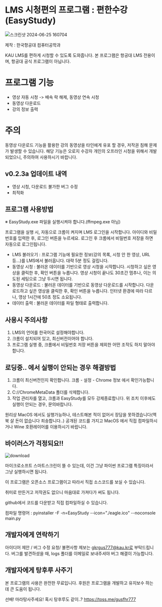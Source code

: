 

# LMS 시청편의 프로그램 : 편한수강(EasyStudy)
![스크린샷 2024-06-25 160704](https://github.com/gusfhr777/Easy_Study/assets/53698707/063e1263-376a-4b3c-9bb5-1fc102b02414)

제작 : 한국항공대 컴퓨터공학과

KAU LMS를 편하게 시청할 수 있도록 도와줍니다. 본 프로그램은 항공대 LMS 전용이며, 항공대 공식 프로그램이 아닙니다.

# 프로그램 기능
- 영상 자동 시청 -> 배속 락 해제, 동영상 연속 시청
- 동영상 다운로드
- 강의 정보 출력

# 주의
동영상 다운로드 기능을 활용한 강의 동영상을 타인에게 유포 할 경우, 저작권 침해 문제가 발생할 수 있습니다. 해당 기능은 오로지 수강자 개인의 오프라인 시청을 위해서 개발되었으니, 주의하여 사용하시기 바랍니다.

## v0.2.3a 업데이트 내역
- 영상 시청, 다운로드 불가한 버그 수정
- 최적화

## 프로그램 사용방법
※ EasyStudy.exe 파일을 실행시켜야 합니다.(ffmpeg.exe 아님)

프로그램을 실행 시, 자동으로 크롬이 켜지며 LMS 로그인을 시작합니다. 아이디와 비밀번호를 입력한 후, 로그인 버튼을 누르세요. 로그인 후 크롬에서 비밀번호 저장을 하면 자동으로 로그인됩니다.
- LMS 불러오기 : 프로그램 기능에 필요한 정보(강의 목록, 시청 안 한 영상, URL 등...)를 LMS에서 불러옵니다. 대략 5분 정도 걸립니다.
- 동영상 시청 : 불러온 데이터를 기반으로 영상 시청을 시작합니다. 시청하고 싶은 영상을 클릭한 후, 확인 버튼을 누릅니다. 영상 시청이 끝나도 30초간 멈추나, 이는 의도된 세팅으로 그냥 두시면 됩니다. 
- 동영상 다운로드 : 불러온 데이터를 기반으로 동영상 다운로드를 시작합니다. 다운로드하고 싶은 영상을 클릭한 후, 확인 버튼을 누릅니다. 인터넷 환경에 따라 다르나, 영상 1시간에 50초 정도 소요됩니다.
- 데이터 출력 : 불러온 데이터를 파일 형태로 출력합니다.


## 사용시 주의사항

1. LMS의 언어를 한국어로 설정해야합니다.
2. 크롬이 설치되어 있고, 최신버전이어야 합니다.
3. 프로그램 실행 중, 크롬에서 비밀번호 저장 버튼을 제외한 어떤 조작도 하지 말아야 합니다.


## 로딩중.. 에서 실행이 안되는 경우 해결방법
1. 크롬이 최신버전인지 확인합니다. 크롬 - 설정 - Chrome 정보 에서 확인가능합니다.
2. C://ChromeMetaData 폴더를 삭제합니다.
3. 작업 관리자를 열고, 크롬과 EasyStudy를 모두 강제종료합니다. 
위 조치 이후에도 실행이 안되는 경우, 문의바랍니다.

원리상 MacOS 에서도 실행가능하나, 테스트해본 적이 없어서 장담을 못하겠습니다(맥북 살 돈이 없습니다 죄송합니다..) 공개된 코드를 가지고 MacOS 에서 직접 컴파일하시거나 Wine 호환레이어를 이용하시기 바랍니다.

## 바이러스가 걱정되요!!
![download](https://github.com/gusfhr777/Easy_Study/assets/53698707/89b69615-9c84-4a8f-ab80-9a305e961622)

마이크로소프트 스마트스크린이 뜰 수 있는데, 이건 그냥 파이썬 프로그램 특징이라서 그냥 실행하시면 됩니다.

이 프로그램은 오픈소스 프로그램이고 따라서 직접 소스코드를 보실 수 있습니다.

취미로 만든거고 저작권도 없으니 마음대로 가져다가 써도 됩니다.

github에서 코드를 다운받고 직접 컴파일하실 수 있습니다.

컴파일 명령어 : pyinstaller -F -n=EasyStudy --icon="./eagle.ico" --noconsole main.py


## 개발자에게 연락하기
아이디어 제안 / 버그 수정 요청/ 불편사항 제보는 gkrgus777@kau.kr로 부탁드립니다. 
버그를 발견하셨을 때, logs 폴더를 이메일로 보내주셔야 버그 해결이 가능합니다.

## 개발자에게 탕후루 사주기
본 프로그램의 사용은 완전한 무료입니다.
후원은 프로그램을 개발하고 유지보수 하는 데 큰 도움이 됩니다.

선배! 마라탕사주세요! 혹시 탕후루도 같이..?
 https://toss.me/gusfhr777
